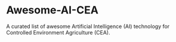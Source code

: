 # Awesome-AI-CEA
A curated list of awesome Artificial Intelligence (AI) technology for Controlled Environment Agriculture (CEA).
